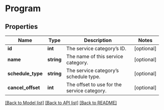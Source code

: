 # Program

## Properties
Name | Type | Description | Notes
------------ | ------------- | ------------- | -------------
**id** | **int** | The service category’s ID. | [optional] 
**name** | **string** | The name of this service category. | [optional] 
**schedule_type** | **string** | The service category’s schedule type. | [optional] 
**cancel_offset** | **int** | The offset to use for the service category. | [optional] 

[[Back to Model list]](../README.md#documentation-for-models) [[Back to API list]](../README.md#documentation-for-api-endpoints) [[Back to README]](../README.md)


